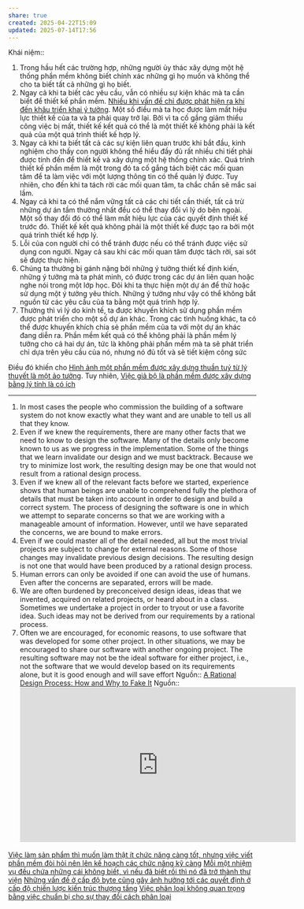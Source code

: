 ```yaml
---
share: true
created: 2025-04-22T15:09
updated: 2025-07-14T17:56
---
```

Khái niệm:: 

1. Trong hầu hết các trường hợp, những người ủy thác xây dựng một hệ thống phần mềm không biết chính xác những gì họ muốn và không thể cho ta biết tất cả những gì họ biết.
2. Ngay cả khi ta biết các yêu cầu, vẫn có nhiều sự kiện khác mà ta cần biết để thiết kế phần mềm. [Nhiều khi vấn đề chỉ được phát hiện ra khi đến khâu triển khai ý tưởng](../../../Qu%E1%BA%A3n%20l%C3%BD%20d%E1%BB%B1%20%C3%A1n,%20ph%C3%A1t%20tri%E1%BB%83n%20s%E1%BA%A3n%20ph%E1%BA%A9m,%20x%C3%A2y%20d%E1%BB%B1ng%20t%E1%BB%95%20ch%E1%BB%A9c/C%C3%B4ng%20vi%E1%BB%87c/B%E1%BA%A5t%20%C4%91%E1%BB%8Bnh%20v%C3%A0%20kh%C3%A1m%20ph%C3%A1/Nhi%E1%BB%81u%20khi%20v%E1%BA%A5n%20%C4%91%E1%BB%81%20ch%E1%BB%89%20%C4%91%C6%B0%E1%BB%A3c%20ph%C3%A1t%20hi%E1%BB%87n%20ra%20khi%20%C4%91%E1%BA%BFn%20kh%C3%A2u%20tri%E1%BB%83n%20khai%20%C3%BD%20t%C6%B0%E1%BB%9Fng.md). Một số điều mà ta học được làm mất hiệu lực thiết kế của ta và ta phải quay trở lại. Bởi vì ta cố gắng giảm thiểu công việc bị mất, thiết kế kết quả có thể là một thiết kế không phải là kết quả của một quá trình thiết kế hợp lý.
3. Ngay cả khi ta biết tất cả các sự kiện liên quan trước khi bắt đầu, kinh nghiệm cho thấy con người không thể hiểu đầy đủ rất nhiều chi tiết phải được tính đến để thiết kế và xây dựng một hệ thống chính xác. Quá trình thiết kế phần mềm là một trong đó ta cố gắng tách biệt các mối quan tâm để ta làm việc với một lượng thông tin có thể quản lý được. Tuy nhiên, cho đến khi ta tách rời các mối quan tâm, ta chắc chắn sẽ mắc sai lầm.
4. Ngay cả khi ta có thể nắm vững tất cả các chi tiết cần thiết, tất cả trừ những dự án tầm thường nhất đều có thể thay đổi vì lý do bên ngoài. Một số thay đổi đó có thể làm mất hiệu lực của các quyết định thiết kế trước đó. Thiết kế kết quả không phải là một thiết kế được tạo ra bởi một quá trình thiết kế hợp lý.
5. Lỗi của con người chỉ có thể tránh được nếu có thể tránh được việc sử dụng con người. Ngay cả sau khi các mối quan tâm được tách rời, sai sót sẽ được thực hiện.
6. Chúng ta thường bị gánh nặng bởi những ý tưởng thiết kế định kiến, những ý tưởng mà ta phát minh, có được trong các dự án liên quan hoặc nghe nói trong một lớp học. Đôi khi ta thực hiện một dự án để thử hoặc sử dụng một ý tưởng yêu thích. Những ý tưởng như vậy có thể không bắt nguồn từ các yêu cầu của ta bằng một quá trình hợp lý.
7. Thường thì vì lý do kinh tế, ta được khuyến khích sử dụng phần mềm được phát triển cho một số dự án khác. Trong các tình huống khác, ta có thể được khuyến khích chia sẻ phần mềm của ta với một dự án khác đang diễn ra. Phần mềm kết quả có thể không phải là phần mềm lý tưởng cho cả hai dự án, tức là không phải phần mềm mà ta sẽ phát triển chỉ dựa trên yêu cầu của nó, nhưng nó đủ tốt và sẽ tiết kiệm công sức

Điều đó khiến cho [Hình ảnh một phần mềm được xây dựng thuần tuý từ lý thuyết là một ảo tưởng](./H%C3%ACnh%20%E1%BA%A3nh%20m%E1%BB%99t%20ph%E1%BA%A7n%20m%E1%BB%81m%20%C4%91%C6%B0%E1%BB%A3c%20x%C3%A2y%20d%E1%BB%B1ng%20thu%E1%BA%A7n%20tu%C3%BD%20t%E1%BB%AB%20l%C3%BD%20thuy%E1%BA%BFt%20l%C3%A0%20m%E1%BB%99t%20%E1%BA%A3o%20t%C6%B0%E1%BB%9Fng.md). Tuy nhiên, [Việc giả bộ là phần mềm được xây dựng bằng lý tính là có ích](./Vi%E1%BB%87c%20gi%E1%BA%A3%20b%E1%BB%99%20l%C3%A0%20ph%E1%BA%A7n%20m%E1%BB%81m%20%C4%91%C6%B0%E1%BB%A3c%20x%C3%A2y%20d%E1%BB%B1ng%20b%E1%BA%B1ng%20l%C3%BD%20t%C3%ADnh%20l%C3%A0%20c%C3%B3%20%C3%ADch.md)


---

1. In most cases the people who commission the building of a software system do not know exactly what they want and are unable to tell us all that they know.
2. Even if we knew the requirements, there are many other facts that we need to know to design the software. Many of the details only become known to us as we progress in the implementation. Some of the things that we learn invalidate our design and we must backtrack. Because we try to minimize lost work, the resulting design may be one that would not result from a rational design process.
3. Even if we knew all of the relevant facts before we started, experience shows that human beings are unable to comprehend fully the plethora of details that must be taken into account in order to design and build a correct system. The process of designing the software is one in which we attempt to separate concerns so that we are working with a manageable amount of information. However, until we have separated the concerns, we are bound to make errors.
4. Even if we could master all of the detail needed, all but the most trivial projects are subject to change for external reasons. Some of those changes may invalidate previous design decisions. The resulting design is not one that would have been produced by a rational design process.
5. Human errors can only be avoided if one can avoid the use of humans. Even after the concerns are separated, errors will be made.
6. We are often burdened by preconceived design ideas, ideas that we invented, acquired on related projects, or heard about in a class. Sometimes we undertake a project in order to tryout or use a favorite idea. Such ideas may not be derived from our requirements by a rational process.
7. Often we are encouraged, for economic reasons, to use software that was developed for some other project. In other situations, we may be encouraged to share our software with another ongoing project. The resulting software may not be the ideal software for either project, i.e., not the software that we would develop based on its requirements alone, but it is good enough and will save effort
Nguồn:: [A Rational Design Process: How and Why to Fake It](https://ieeexplore.ieee.org/stamp/stamp.jsp?tp=&arnumber=6312940)
Nguồn:: <iframe width="560" height="315" src="https://www.youtube.com/embed/watch?v=2Ki12Pi3hnc" title="YouTube video player" frameborder="0" allow="accelerometer; autoplay; clipboard-write; encrypted-media; gyroscope; picture-in-picture; web-share" referrerpolicy="strict-origin-when-cross-origin" allowfullscreen></iframe>

[Việc làm sản phẩm thì muốn làm thật ít chức năng càng tốt, nhưng việc viết phần mềm  đòi hỏi nên lên kế hoạch các chức năng kỹ càng](Vi%E1%BB%87c%20l%C3%A0m%20s%E1%BA%A3n%20ph%E1%BA%A9m%20th%C3%AC%20mu%E1%BB%91n%20l%C3%A0m%20th%E1%BA%ADt%20%C3%ADt%20ch%E1%BB%A9c%20n%C4%83ng%20c%C3%A0ng%20t%E1%BB%91t,%20nh%C6%B0ng%20vi%E1%BB%87c%20vi%E1%BA%BFt%20ph%E1%BA%A7n%20m%E1%BB%81m%20%20%C4%91%C3%B2i%20h%E1%BB%8Fi%20n%C3%AAn%20l%C3%AAn%20k%E1%BA%BF%20ho%E1%BA%A1ch%20c%C3%A1c%20ch%E1%BB%A9c%20n%C4%83ng%20k%E1%BB%B9%20c%C3%A0ng.md)
[Mỗi một nhiệm vụ đều chứa những cái không biết, vì nếu đã biết rồi thì nó đã trở thành thư viện](../M%E1%BB%97i%20m%E1%BB%99t%20nhi%E1%BB%87m%20v%E1%BB%A5%20%C4%91%E1%BB%81u%20ch%E1%BB%A9a%20nh%E1%BB%AFng%20c%C3%A1i%20kh%C3%B4ng%20bi%E1%BA%BFt,%20v%C3%AC%20n%E1%BA%BFu%20%C4%91%C3%A3%20bi%E1%BA%BFt%20r%E1%BB%93i%20th%C3%AC%20n%C3%B3%20%C4%91%C3%A3%20tr%E1%BB%9F%20th%C3%A0nh%20th%C6%B0%20vi%E1%BB%87n.md)
[Những vấn đề ở cấp độ byte cũng gây ảnh hưởng tới các quyết định ở cấp độ chiến lược kiến trúc thượng tầng](./Nh%E1%BB%AFng%20v%E1%BA%A5n%20%C4%91%E1%BB%81%20%E1%BB%9F%20c%E1%BA%A5p%20%C4%91%E1%BB%99%20byte%20c%C5%A9ng%20g%C3%A2y%20%E1%BA%A3nh%20h%C6%B0%E1%BB%9Fng%20t%E1%BB%9Bi%20c%C3%A1c%20quy%E1%BA%BFt%20%C4%91%E1%BB%8Bnh%20%E1%BB%9F%20c%E1%BA%A5p%20%C4%91%E1%BB%99%20chi%E1%BA%BFn%20l%C6%B0%E1%BB%A3c%20ki%E1%BA%BFn%20tr%C3%BAc%20th%C6%B0%E1%BB%A3ng%20t%E1%BA%A7ng.md)
[Việc phân loại không quan trọng bằng việc chuẩn bị cho sự thay đổi cách phân loại](../../../Ngh%C4%A9%20v%E1%BB%81%20vi%E1%BB%87c%20ngh%C4%A9/B%E1%BA%A3n%20th%E1%BB%83%20lu%E1%BA%ADn/Ph%C3%A2n%20lo%E1%BA%A1i/Vi%E1%BB%87c%20ph%C3%A2n%20lo%E1%BA%A1i%20kh%C3%B4ng%20quan%20tr%E1%BB%8Dng%20b%E1%BA%B1ng%20vi%E1%BB%87c%20chu%E1%BA%A9n%20b%E1%BB%8B%20cho%20s%E1%BB%B1%20thay%20%C4%91%E1%BB%95i%20c%C3%A1ch%20ph%C3%A2n%20lo%E1%BA%A1i.md)